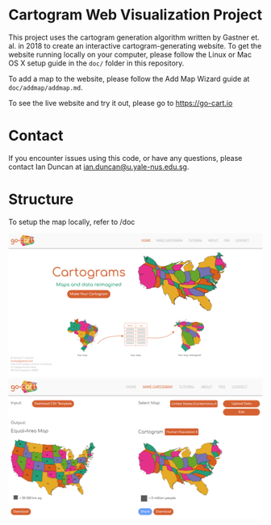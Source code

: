 # Cartogram Web Visualization Project

This project uses the cartogram generation algorithm written by Gastner et. al. in 2018 to create an interactive cartogram-generating website. To get the website running locally on your computer, please follow the Linux or Mac OS X setup guide in the `doc/` folder in this repository.

To add a map to the website, please follow the Add Map Wizard guide at `doc/addmap/addmap.md`.


To see the live website and try it out, please go to https://go-cart.io

# Contact

If you encounter issues using this code, or have any questions, please contact Ian Duncan at ian.duncan@u.yale-nus.edu.sg.


# Structure
To setup the map locally, refer to /doc

![](image1.png)
![](image2.png)
